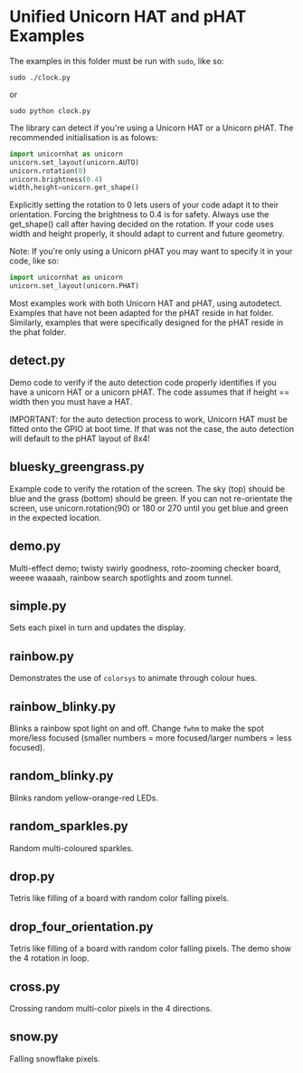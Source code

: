 Unified Unicorn HAT and pHAT Examples
======================================

The examples in this folder must be run with `sudo`, like so:

    sudo ./clock.py

or

    sudo python clock.py


The library can detect if you're using a Unicorn HAT or a Unicorn pHAT.
The recommended initialisation is as folows:

```python
import unicornhat as unicorn
unicorn.set_layout(unicorn.AUTO)
unicorn.rotation(0)
unicorn.brightness(0.4)
width,height=unicorn.get_shape()
```

Explicitly setting the rotation to 0 lets users of your code adapt it to their orientation. Forcing the brightness to 0.4 is for safety. Always use the get_shape() call after having decided on the rotation. If your code uses width and height properly, it should adapt to current and future geometry.

Note: If you're only using a Unicorn pHAT you may want to specify it in your code, like so:

```python
import unicornhat as unicorn
unicorn.set_layout(unicorn.PHAT)
```

Most examples work with both Unicorn HAT and pHAT, using autodetect. Examples that have not been adapted for the pHAT reside in hat folder. Similarly, examples that were specifically designed for the pHAT reside in the phat folder.


detect.py
---------

Demo code to verify if the auto detection code properly identifies if you have a unicorn HAT or a unicorn pHAT. The code assumes that if height == width then you must have a HAT.

IMPORTANT: for the auto detection process to work, Unicorn HAT must be fitted onto the GPIO at boot time. If that was not the case, the auto detection will default to the pHAT layout of 8x4!


bluesky_greengrass.py
---------------------

Example code to verify the rotation of the screen. The sky (top) should be blue and the grass (bottom) should be green.
If you can not re-orientate the screen, use unicorn.rotation(90) or 180 or 270 until you get blue and green in the expected location.


demo.py
-------

Multi-effect demo;  twisty swirly goodness, roto-zooming checker board, weeee waaaah, rainbow search spotlights and zoom tunnel.


simple.py
---------

Sets each pixel in turn and updates the display.


rainbow.py
----------

Demonstrates the use of `colorsys` to animate through colour hues.


rainbow_blinky.py
-----------------

Blinks a rainbow spot light on and off. Change `fwhm` to make the spot more/less focused (smaller numbers = more focused/larger numbers = less focused).


random_blinky.py
----------------

Blinks random yellow-orange-red LEDs.


random_sparkles.py
------------------

Random multi-coloured sparkles.


drop.py
-------

Tetris like filling of a board with random color falling pixels.


drop_four_orientation.py
------------------------

Tetris like filling of a board with random color falling pixels. The demo show the 4 rotation in loop.


cross.py
--------

Crossing random multi-color pixels in the 4 directions.


snow.py
-------

Falling snowflake pixels.



